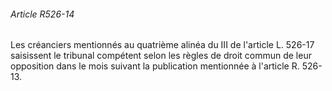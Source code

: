 ###### Article R526-14

Les créanciers mentionnés au quatrième alinéa du III de l'article L. 526-17 saisissent le tribunal compétent selon les règles de droit commun de leur opposition dans le mois suivant la publication mentionnée à l'article R. 526-13.

